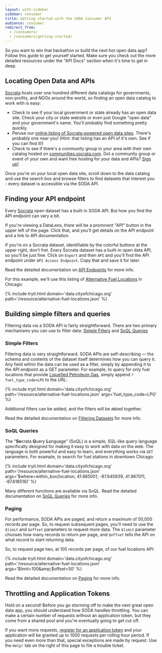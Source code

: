 ```yaml
---
layout: with-sidebar
sidebar: consumer
title: Getting started with the SODA Consumer API
audience: consumer
redirect_from:
  - /consumers/
  - /consumers/getting-started/
---
```


<!-- open("data", O_RDONLY); -->

So you want to win that hackathon or build the next hot open data app? Follow this guide to get yourself started. Make sure you check out the more detailed resources under the "API Docs" section when it's time to get in deep.

## Locating Open Data and APIs

[Socrata](http://www.socrata.com) hosts over one hundred different data catalogs for governments, non-profits, and NGOs around the world, so finding an open data catalog to work with is easy:

- Check to see if your local government or state already has an open data site. Check your city or state website or even just Google "open data" and your government's name. You'll probably find something pretty quickly.
- Peruse our [online listing of Socrata-powered open data sites](https://opendata.socrata.com/dataset/Socrata-Customer-Spotlights/6wk3-4ija). There's probably one near you! (Hint: that listing has an API of it's own. See if you can find it!)
- Check to see if there's a community group in your area with their own catalog hosted on [communities.socrata.com](https://communities.socrata.com/). Got a community group or event of your own and want free hosting for your data and APIs? [Sign up!](http://hackathon-in-a-box.org/open-data-apis/community-groups.html)

Once you're on your local open data site, scroll down to the data catalog and use the search box and browse filters to find datasets that interest you - every dataset is accessible via the SODA API.

## Finding your API endpoint

Every [Socrata](http://www.socrata.com) open dataset has a built-in SODA API. But how you find the API endpoint can vary a bit.

If you're viewing a DataLens, there will be a prominent "API" button in the upper left of the page. Click that, and you'll get details on the API endpoint and a link to API documentation.

If you're on a Socrata dataset, identifiable by the colorful buttons at the upper right, don't fret. Every Socrata dataset has a built-in open data API, so you'll be just fine. Click on `Export` and then `API` and you'll find the API endpoint under `API Access Endpoint`. Copy that and save it for later.

<div class="well">
  Read the detailed documentation on <a href="/docs/endpoints.html">API Endpoints</a> for more info.
</div>

For this example, we'll use this listing of [Alternative Fuel Locations](https://data.cityofchicago.org/developers/docs/alternative-fuel-locations) in Chicago:

{% include tryit.html domain='data.cityofchicago.org' path='/resource/alternative-fuel-locations.json' %}

## Building simple filters and queries

Filtering data via a SODA API is fairly straightforward. There are two primary mechanisms you can use to filter data: [Simple Filters](/docs/filtering.html) and [SoQL Queries](/docs/queries.html)


### Simple Filters

Filtering data is very straightforward. SODA APIs are self-describing &mdash; the schema and contents of the dataset itself determines how you can query it. Any field within the data can be used as a filter, simply by appending it to the API endpoint as a GET parameter. For example, to query for only fuel locations that provide [Liquefied Petroleum Gas](https://data.cityofchicago.org/developers/docs/alternative-fuel-locations), simply append `?fuel_type_code=LPG` to the URL:

{% include tryit.html domain='data.cityofchicago.org' path='/resource/alternative-fuel-locations.json' args='fuel_type_code=LPG' %}

Additional filters can be added, and the filters will be `AND`ed together.

<div class="well">
  Read the detailed documentation on <a href="/docs/filtering.html">Filtering Datasets</a> for more info.
</div>

### SoQL Queries

The "**So**crata **Q**uery **L**anguage" (SoQL) is a simple, SQL-like query language specifically designed for making it easy to work with data on the web. The language is both powerful and easy to learn, and everything works via `GET` parameters. For example, to search for fuel stations in downtown Chicago:

{% include tryit.html domain='data.cityofchicago.org' path='/resource/alternative-fuel-locations.json' args='$where=within_box(location, 41.885001, -87.645939, 41.867011, -87.618516)' %}

<div class="well">
  Many different functions are available via SoQL. Read the detailed documentation on <a href="/docs/queries.html">SoQL Queries</a> for more info.
</div>

### Paging

For performance, SODA APIs are paged, and return a maximum of 50,000 records per page. So, to request subsequent pages, you'll need to use the `$limit` and `$offset` parameters to request more data. The `$limit` parameter chooses how many records to return per page, and `$offset` tells the API on what record to start returning data.

So, to request page two, at 100 records per page, of our fuel locations API:

{% include tryit.html domain='data.cityofchicago.org' path='/resource/alternative-fuel-locations.json' args='$limit=100&amp;$offset=50' %}

<div class="well">
  Read the detailed documentation on <a href="/docs/paging.html">Paging</a> for more info.
</div>

## Throttling and Application Tokens

Hold on a second! Before you go storming off to make the next great open data app, you should understand how SODA handles throttling. You can make a certain number of requests without an application token, but they come from a shared pool and you're eventually going to get cut off.

If you want more requests, [register for an application token](/register) and your application will be granted up to 1000 requests per rolling hour period. If you need even more than that, special exceptions are made by request. Use the `Help!` tab on the right of this page to file a trouble ticket.
